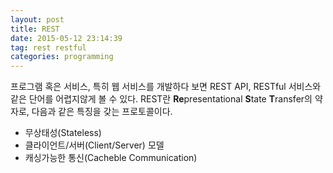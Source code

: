 ```yaml
---
layout: post
title: REST
date: 2015-05-12 23:14:39
tag: rest restful
categories: programming
---
```


프로그램 혹은 서비스, 특히 웹 서비스를 개발하다 보면 REST API, RESTful 서비스와 같은 단어를 어렵지않게 볼 수 있다. REST란 **Re**presentational **S**tate **T**ransfer의 약자로, 다음과 같은 특징을 갖는 프로토콜이다.

 - 무상태성(Stateless)
 - 클라이언트/서버(Client/Server) 모델
 - 캐싱가능한 통신(Cacheble Communication)


